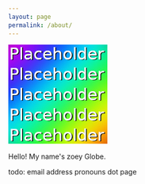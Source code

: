 ```yaml
---
layout: page
permalink: /about/
---
```

![face](https://raw.githubusercontent.com/itszoeyglobe/itszoeyglobe.github.io/main/assets/face-for-about.jpg)

Hello! My name's zoey Globe.

todo:
email address
pronouns dot page

